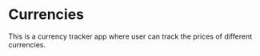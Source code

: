 # Currencies
This is a currency tracker app where user can track the prices of different currencies.
